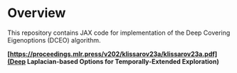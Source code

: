 # Overview
This repository contains JAX code for implementation of the Deep Covering Eigenoptions (DCEO) algorithm.

**[https://proceedings.mlr.press/v202/klissarov23a/klissarov23a.pdf](Deep Laplacian-based Options for Temporally-Extended Exploration)**
